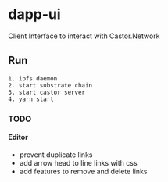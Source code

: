 # dapp-ui

Client Interface to interact with Castor.Network

## Run
```
1. ipfs daemon
2. start substrate chain
3. start castor server
4. yarn start
```

### TODO
#### Editor
- prevent duplicate links
- add arrow head to line links with css
- add features to remove and delete links
